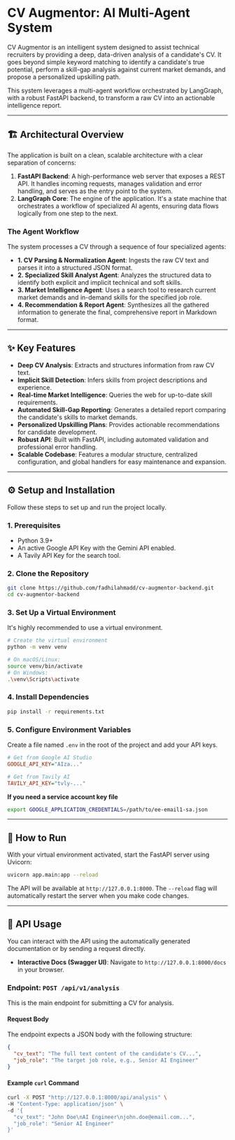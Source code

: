 # CV Augmentor: AI Multi-Agent System

CV Augmentor is an intelligent system designed to assist technical recruiters by providing a deep, data-driven analysis of a candidate's CV. It goes beyond simple keyword matching to identify a candidate's true potential, perform a skill-gap analysis against current market demands, and propose a personalized upskilling path.

This system leverages a multi-agent workflow orchestrated by LangGraph, with a robust FastAPI backend, to transform a raw CV into an actionable intelligence report.

-----

## 🏗️ Architectural Overview

The application is built on a clean, scalable architecture with a clear separation of concerns:

1.  **FastAPI Backend**: A high-performance web server that exposes a REST API. It handles incoming requests, manages validation and error handling, and serves as the entry point to the system.
2.  **LangGraph Core**: The engine of the application. It's a state machine that orchestrates a workflow of specialized AI agents, ensuring data flows logically from one step to the next.

### The Agent Workflow

The system processes a CV through a sequence of four specialized agents:

  * **1. CV Parsing & Normalization Agent**: Ingests the raw CV text and parses it into a structured JSON format.
  * **2. Specialized Skill Analyst Agent**: Analyzes the structured data to identify both explicit and implicit technical and soft skills.
  * **3. Market Intelligence Agent**: Uses a search tool to research current market demands and in-demand skills for the specified job role.
  * **4. Recommendation & Report Agent**: Synthesizes all the gathered information to generate the final, comprehensive report in Markdown format.

-----

## ✨ Key Features

  * **Deep CV Analysis**: Extracts and structures information from raw CV text.
  * **Implicit Skill Detection**: Infers skills from project descriptions and experience.
  * **Real-time Market Intelligence**: Queries the web for up-to-date skill requirements.
  * **Automated Skill-Gap Reporting**: Generates a detailed report comparing the candidate's skills to market demands.
  * **Personalized Upskilling Plans**: Provides actionable recommendations for candidate development.
  * **Robust API**: Built with FastAPI, including automated validation and professional error handling.
  * **Scalable Codebase**: Features a modular structure, centralized configuration, and global handlers for easy maintenance and expansion.

-----

## ⚙️ Setup and Installation

Follow these steps to set up and run the project locally.

### 1\. Prerequisites

  * Python 3.9+
  * An active Google API Key with the Gemini API enabled.
  * A Tavily API Key for the search tool.

### 2\. Clone the Repository

```bash
git clone https://github.com/fadhilahmadd/cv-augmentor-backend.git
cd cv-augmentor-backend
```

### 3\. Set Up a Virtual Environment

It's highly recommended to use a virtual environment.

```bash
# Create the virtual environment
python -m venv venv

# On macOS/Linux:
source venv/bin/activate
# On Windows:
.\venv\Scripts\activate
```

### 4\. Install Dependencies

```bash
pip install -r requirements.txt
```

### 5\. Configure Environment Variables

Create a file named `.env` in the root of the project and add your API keys.

```ini
# Get from Google AI Studio
GOOGLE_API_KEY="AIza..."

# Get from Tavily AI
TAVILY_API_KEY="tvly-..."
```

**If you need a service account key file**

```bash
export GOOGLE_APPLICATION_CREDENTIALS=/path/to/ee-email1-sa.json
```

-----

## 🚀 How to Run

With your virtual environment activated, start the FastAPI server using Uvicorn:

```bash
uvicorn app.main:app --reload
```

The API will be available at `http://127.0.0.1:8000`. The `--reload` flag will automatically restart the server when you make code changes.

-----

## 🔌 API Usage

You can interact with the API using the automatically generated documentation or by sending a request directly.

  * **Interactive Docs (Swagger UI)**: Navigate to `http://127.0.0.1:8000/docs` in your browser.

### Endpoint: `POST /api/v1/analysis`

This is the main endpoint for submitting a CV for analysis.

#### Request Body

The endpoint expects a JSON body with the following structure:

```json
{
  "cv_text": "The full text content of the candidate's CV...",
  "job_role": "The target job role, e.g., Senior AI Engineer"
}
```

#### Example `curl` Command

```bash
curl -X POST "http://127.0.0.1:8000/api/analysis" \
-H "Content-Type: application/json" \
-d '{
  "cv_text": "John Doe\nAI Engineer\njohn.doe@email.com...",
  "job_role": "Senior AI Engineer"
}'
```

